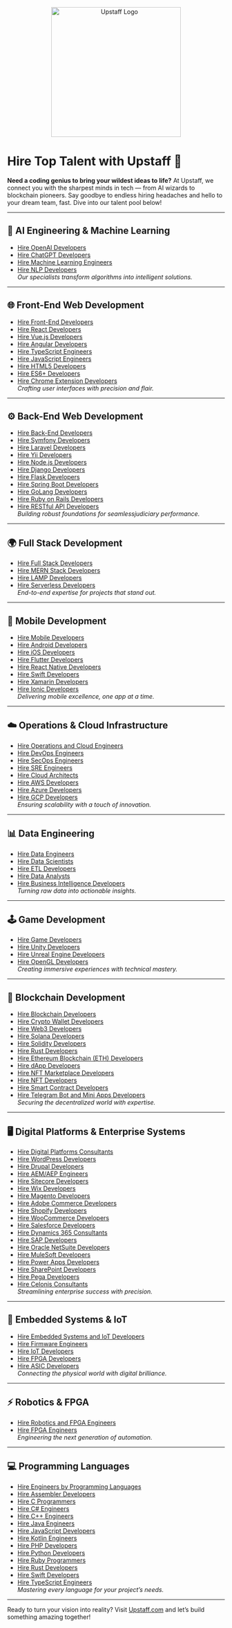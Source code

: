 <div align="center">
  <img src="https://upstaff.com/wp-content/uploads/2024/03/Subtract-1.svg" alt="Upstaff Logo" width="300">
</div>

# Hire Top Talent with Upstaff 🚀

**Need a coding genius to bring your wildest ideas to life?** At Upstaff, we connect you with the sharpest minds in tech — from AI wizards to blockchain pioneers. Say goodbye to endless hiring headaches and hello to your dream team, fast. Dive into our talent pool below!

---

## 🧠 AI Engineering & Machine Learning
- [Hire OpenAI Developers](/hire/openai/)
- [Hire ChatGPT Developers](/hire/chatgpt/)
- [Hire Machine Learning Engineers](/hire/ml/)
- [Hire NLP Developers](/hire/nlp/)  
*Our specialists transform algorithms into intelligent solutions.*

---

## 🌐 Front-End Web Development
- [Hire Front-End Developers](/hire/front-end-web/)
- [Hire React Developers](/hire/react/)
- [Hire Vue.js Developers](/hire/vue-js/)
- [Hire Angular Developers](/hire/angular/)
- [Hire TypeScript Engineers](/hire/typescript/)
- [Hire JavaScript Engineers](/hire/javascript/)
- [Hire HTML5 Developers](/hire/html5/)
- [Hire ES6+ Developers](/hire/es6/)
- [Hire Chrome Extension Developers](/hire/chrome-extension/)  
*Crafting user interfaces with precision and flair.*

---

## ⚙️ Back-End Web Development
- [Hire Back-End Developers](/hire/back-end-web/)
- [Hire Symfony Developers](/hire/symfony/)
- [Hire Laravel Developers](/hire/laravel/)
- [Hire Yii Developers](/hire/yii/)
- [Hire Node.js Developers](/hire/node-js/)
- [Hire Django Developers](/hire/django/)
- [Hire Flask Developers](/hire/flask/)
- [Hire Spring Boot Developers](/hire/spring-boot/)
- [Hire GoLang Developers](/hire/golang/)
- [Hire Ruby on Rails Developers](/hire/ruby-on-rails-ror/)
- [Hire RESTful API Developers](/hire/restful-api/)  
*Building robust foundations for seamlessjudiciary performance.*

---

## 🌍 Full Stack Development
- [Hire Full Stack Developers](/hire/full-stack-web/)
- [Hire MERN Stack Developers](/hire/mern-stack-mongodb-express-react-node/)
- [Hire LAMP Developers](/hire/lamp/)
- [Hire Serverless Developers](/hire/serverless/)  
*End-to-end expertise for projects that stand out.*

---

## 📱 Mobile Development
- [Hire Mobile Developers](/hire/mobile/)
- [Hire Android Developers](/hire/android/)
- [Hire iOS Developers](/hire/ios/)
- [Hire Flutter Developers](/hire/flutter/)
- [Hire React Native Developers](/hire/react-native/)
- [Hire Swift Developers](/hire/swift/)
- [Hire Xamarin Developers](/hire/xamarin-developers/)
- [Hire Ionic Developers](/hire/ionic/)  
*Delivering mobile excellence, one app at a time.*

---

## ☁️ Operations & Cloud Infrastructure
- [Hire Operations and Cloud Engineers](/hire/operations-cloud/)
- [Hire DevOps Engineers](/hire/devops/)
- [Hire SecOps Engineers](/hire/security-operations-secops/)
- [Hire SRE Engineers](/hire/sre/)
- [Hire Cloud Architects](/hire/cloud-architect/)
- [Hire AWS Developers](/hire/amazon-web-services-aws/)
- [Hire Azure Developers](/hire/azure/)
- [Hire GCP Developers](/hire/google-cloud-platform-gcp/)  
*Ensuring scalability with a touch of innovation.*

---

## 📊 Data Engineering
- [Hire Data Engineers](/hire/data-engineering/)
- [Hire Data Scientists](https://upstaff.com/hire/data-scientists/)
- [Hire ETL Developers](/hire/data-pipelines-etl/)
- [Hire Data Analysts](/hire/data-analyst-da/)
- [Hire Business Intelligence Developers](/hire/business-intelligence-bi/)  
*Turning raw data into actionable insights.*

---

## 🕹️ Game Development
- [Hire Game Developers](https://upstaff.com/hire/game/)
- [Hire Unity Developers](/hire/unity/)
- [Hire Unreal Engine Developers](/hire/unreal-engine/)
- [Hire OpenGL Developers](/hire/opengl/)  
*Creating immersive experiences with technical mastery.*

---

## 🔗 Blockchain Development
- [Hire Blockchain Developers](https://upstaff.com/hire/blockchain/)
- [Hire Crypto Wallet Developers](/hire/wallets-integration-transaction-signing/)
- [Hire Web3 Developers](/hire/web3/)
- [Hire Solana Developers](/hire/solana/)
- [Hire Solidity Developers](/hire/solidity/)
- [Hire Rust Developers](/hire/rust/)
- [Hire Ethereum Blockchain (ETH) Developers](/hire/ethereum-blockchain-eth/)
- [Hire dApp Developers](/hire/dapp/)
- [Hire NFT Marketplace Developers](/hire/nft-marketplace/)
- [Hire NFT Developers](/hire/nft-non-fungible-token/)
- [Hire Smart Contract Developers](https://upstaff.com/hire/smart-contract-audit-security/)
- [Hire Telegram Bot and Mini Apps Developers](https://upstaff.com/hire/telegram-bots-and-mini-apps/)  
*Securing the decentralized world with expertise.*

---

## 🖥️ Digital Platforms & Enterprise Systems
- [Hire Digital Platforms Consultants](/hire/digital-platforms-enterprise-systems/)
- [Hire WordPress Developers](/hire/wordpress/)
- [Hire Drupal Developers](https://upstaff.com/hire/drupal/)
- [Hire AEM/AEP Engineers](/hire/adobe-experience-manager-and-platform-aem-aep/)
- [Hire Sitecore Developers](/hire/sitecore/)
- [Hire Wix Developers](/hire/wix/)
- [Hire Magento Developers](/hire/magento/)
- [Hire Adobe Commerce Developers](https://upstaff.com/hire/adobe-commerce-ex-magento/)
- [Hire Shopify Developers](/hire/shopify/)
- [Hire WooCommerce Developers](/hire/woocommerce/)
- [Hire Salesforce Developers](/hire/salesforce/)
- [Hire Dynamics 365 Consultants](https://upstaff.com/hire/ms-dynamics-crm/)
- [Hire SAP Developers](/hire/sap/)
- [Hire Oracle NetSuite Developers](/hire/oracle-netsuite/)
- [Hire MuleSoft Developers](/hire/mulesoft/)
- [Hire Power Apps Developers](https://upstaff.com/hire/power-apps/)
- [Hire SharePoint Developers](/hire/microsoft-sharepoint/)
- [Hire Pega Developers](/hire/pega/)
- [Hire Celonis Consultants](/hire/celonis/)  
*Streamlining enterprise success with precision.*

---

## 🤖 Embedded Systems & IoT
- [Hire Embedded Systems and IoT Developers](https://upstaff.com/hire/embedded-systems-iot/)
- [Hire Firmware Engineers](/hire/embedded-firmware/)
- [Hire IoT Developers](/hire/iot/)
- [Hire FPGA Developers](/hire/fpga/)
- [Hire ASIC Developers](/hire/asic/)  
*Connecting the physical world with digital brilliance.*

---

## ⚡ Robotics & FPGA
- [Hire Robotics and FPGA Engineers](https://upstaff.com/hire/robotics-fpga/)
- [Hire FPGA Engineers](https://upstaff.com/hire/fpga/)  
*Engineering the next generation of automation.*

---

## 💻 Programming Languages
- [Hire Engineers by Programming Languages](/hire/hire-programming-languages/)
- [Hire Assembler Developers](/hire/assembler/)
- [Hire C Programmers](/hire/c/)
- [Hire C# Engineers](/hire/c-sharp/)
- [Hire C++ Engineers](https://upstaff.com/hire/c-plus-plus/)
- [Hire Java Engineers](/hire/java/)
- [Hire JavaScript Developers](/hire/javascript/)
- [Hire Kotlin Engineers](/hire/kotlin/)
- [Hire PHP Developers](/hire/php/)
- [Hire Python Developers](/hire/python/)
- [Hire Ruby Programmers](https://upstaff.com/hire/ruby/)
- [Hire Rust Developers](/hire/rust/)
- [Hire Swift Developers](/hire/swift/)
- [Hire TypeScript Engineers](/hire/typescript/)  
*Mastering every language for your project’s needs.*

---

Ready to turn your vision into reality? Visit [Upstaff.com](https://upstaff.com) and let’s build something amazing together!
